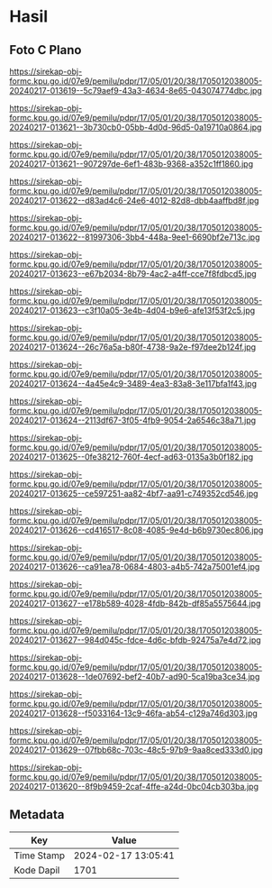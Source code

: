 # Hasil

## Foto C Plano

https://sirekap-obj-formc.kpu.go.id/07e9/pemilu/pdpr/17/05/01/20/38/1705012038005-20240217-013619--5c79aef9-43a3-4634-8e65-043074774dbc.jpg

https://sirekap-obj-formc.kpu.go.id/07e9/pemilu/pdpr/17/05/01/20/38/1705012038005-20240217-013621--3b730cb0-05bb-4d0d-96d5-0a19710a0864.jpg

https://sirekap-obj-formc.kpu.go.id/07e9/pemilu/pdpr/17/05/01/20/38/1705012038005-20240217-013621--907297de-6ef1-483b-9368-a352c1ff1860.jpg

https://sirekap-obj-formc.kpu.go.id/07e9/pemilu/pdpr/17/05/01/20/38/1705012038005-20240217-013622--d83ad4c6-24e6-4012-82d8-dbb4aaffbd8f.jpg

https://sirekap-obj-formc.kpu.go.id/07e9/pemilu/pdpr/17/05/01/20/38/1705012038005-20240217-013622--81997306-3bb4-448a-9ee1-6690bf2e713c.jpg

https://sirekap-obj-formc.kpu.go.id/07e9/pemilu/pdpr/17/05/01/20/38/1705012038005-20240217-013623--e67b2034-8b79-4ac2-a4ff-cce7f8fdbcd5.jpg

https://sirekap-obj-formc.kpu.go.id/07e9/pemilu/pdpr/17/05/01/20/38/1705012038005-20240217-013623--c3f10a05-3e4b-4d04-b9e6-afe13f53f2c5.jpg

https://sirekap-obj-formc.kpu.go.id/07e9/pemilu/pdpr/17/05/01/20/38/1705012038005-20240217-013624--26c76a5a-b80f-4738-9a2e-f97dee2b124f.jpg

https://sirekap-obj-formc.kpu.go.id/07e9/pemilu/pdpr/17/05/01/20/38/1705012038005-20240217-013624--4a45e4c9-3489-4ea3-83a8-3e117bfa1f43.jpg

https://sirekap-obj-formc.kpu.go.id/07e9/pemilu/pdpr/17/05/01/20/38/1705012038005-20240217-013624--2113df67-3f05-4fb9-9054-2a6546c38a71.jpg

https://sirekap-obj-formc.kpu.go.id/07e9/pemilu/pdpr/17/05/01/20/38/1705012038005-20240217-013625--0fe38212-760f-4ecf-ad63-0135a3b0f182.jpg

https://sirekap-obj-formc.kpu.go.id/07e9/pemilu/pdpr/17/05/01/20/38/1705012038005-20240217-013625--ce597251-aa82-4bf7-aa91-c749352cd546.jpg

https://sirekap-obj-formc.kpu.go.id/07e9/pemilu/pdpr/17/05/01/20/38/1705012038005-20240217-013626--cd416517-8c08-4085-9e4d-b6b9730ec806.jpg

https://sirekap-obj-formc.kpu.go.id/07e9/pemilu/pdpr/17/05/01/20/38/1705012038005-20240217-013626--ca91ea78-0684-4803-a4b5-742a75001ef4.jpg

https://sirekap-obj-formc.kpu.go.id/07e9/pemilu/pdpr/17/05/01/20/38/1705012038005-20240217-013627--e178b589-4028-4fdb-842b-df85a5575644.jpg

https://sirekap-obj-formc.kpu.go.id/07e9/pemilu/pdpr/17/05/01/20/38/1705012038005-20240217-013627--984d045c-fdce-4d6c-bfdb-92475a7e4d72.jpg

https://sirekap-obj-formc.kpu.go.id/07e9/pemilu/pdpr/17/05/01/20/38/1705012038005-20240217-013628--1de07692-bef2-40b7-ad90-5ca19ba3ce34.jpg

https://sirekap-obj-formc.kpu.go.id/07e9/pemilu/pdpr/17/05/01/20/38/1705012038005-20240217-013628--f5033164-13c9-46fa-ab54-c129a746d303.jpg

https://sirekap-obj-formc.kpu.go.id/07e9/pemilu/pdpr/17/05/01/20/38/1705012038005-20240217-013629--07fbb68c-703c-48c5-97b9-9aa8ced333d0.jpg

https://sirekap-obj-formc.kpu.go.id/07e9/pemilu/pdpr/17/05/01/20/38/1705012038005-20240217-013620--8f9b9459-2caf-4ffe-a24d-0bc04cb303ba.jpg


## Metadata

| Key        | Value               |
| ---------- | ------------------- |
| Time Stamp | 2024-02-17 13:05:41 |
| Kode Dapil | 1701                |



